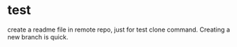 # test
create a readme file in remote repo, just for test clone command.
Creating a new branch is quick.
